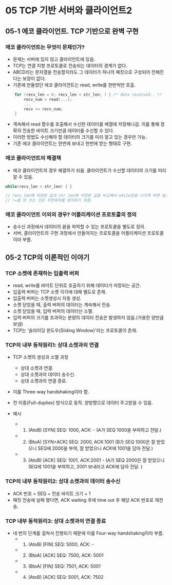 # 05 TCP 기반 서버와 클라이언트2

## 05-1 에코 클라이언트. TCP 기반으로 완벽 구현

### 에코 클라이언트는 무엇이 문제인가?

* 문제는 서버에 있지 않고 클라이언트에 있음.
* TCP는 연결 지향 프로토콜로 전송되는 데이터의 경계가 없다.
* ABCD라는 문자열을 전송할지라도 그 데이터가 하나의 패킷으로 구성되어 전해진다는 보장이 없다.
* 기존에 만들었던 에코 클라이언트는 read, write를 한번씩만 호출.

```cpp
    for (recv_len = 0; recv_len < str_len; ) { /* data received.. */
        recv_num = read(...);
        ...
        recv += recv_num;
    }
```

* 계속해서 read 함수를 호출해서 수신한 데이터를 배열에 저장해나감. 이를 통해 정확히 전송한 바이트 크기만큼 데이터를 수신할 수 있다.
* 이러한 방법도 수신해야 할 데이터의 크기를 미리 알고 있는 경우만 가능.
* 기존 에코 클라이언트는 한번에 보내고 한번에 받는 형태로 구현.

### 에코 클라이언트의 해결책

* 에코 클라이언트의 경우 해결하기 쉬움. 클라이언트가 수신할 데이터의 크기를 미리 알 수 있음.

```cpp
while(recv_len < str_len) { }

// recv_len에 저장된 값과 str_len에 저장된 값을 비교해서 while문을 나가게 하면 됨.
// !=를 안 쓰는 것은 무한루프를 방지하기 위함.
```

### 에코 클라이언트 이외의 경우? 어플리케이션 프로토콜의 정의

* 송수신 과정에서 데이터의 끝을 파악할 수 있는 프로토콜을 별도로 정의.
* 서버, 클라이언트의 구현 과정에서 만들어지는 프로토콜을 어플리케이션 프로토콜이라 부름.

## 05-2 TCP의 이론적인 이야기

### TCP 소켓에 존재하는 입출력 버퍼

* read, write를 바이트 단위로 호출하기 위해 데이터가 저장되는 공간.
* 입출력 버퍼는 TCP 소켓 각각에 대해 별도로 존재.
* 입출력 버퍼는 소켓생성시 자동 생성.
* 소켓 닫았을 때, 출력 버퍼의 데이터는 계속해서 전송.
* 소켓 닫았을 때, 입력 버퍼의 데이터늰 소멸.
* 입력 버퍼의 크기를 초과하는 분량의 데이터 전송은 발생하지 않음.(가용한 양만큼 보냄)
* TCP는 '슬라이딩 윈도우(Sliding Window)'라는 프로토콜이 존재.

### TCP의 내부 동작원리1: 상대 소켓과의 연결

* TCP 소켓의 생성과 소멸 과정
    + 상대 소켓과 연결.
    + 상대 소켓과의 데이터 송수신.
    + 상대 소켓과의 연결 종료.

* 이를 Three-way handshaking이라 함.
* 전 이중(Full-dupliex) 방식으로 동작. 양방향으로 데이터 주고받을 수 있음.

* 예시
    + 1. (AtoB) [SYN] SEQ: 1000, ACK: - (A가 SEQ 1000을 부여하고 전달.)
    + 2. (BtoA) [SYN+ACK] SEQ: 2000, ACK:1001 (B가 SEQ 1000은 잘 받았으니 SEQ에 2000을 부여, 잘 받았으니 ACK에 1001을 담아 전달.)
    + 3. (AtoB) [ACK] SEQ: 1001, ACK:2001 - (A가 SEQ 2000은 잘 받았으니 SEQ에 1001을 부여하고, 2001 보내라고 ACK에 담아 전달. )

### TCP의 내부 동작원리2: 상대 소켓과의 데이터 송수신

* ACK 번호 = SEQ + 전송 바이트 크기 + 1
* 패킷 전송에 실패 했다면, ACK waiting 후에 time out 후 해당 ACK 번호로 재전송.

### TCP 내부 동작원리3: 상대 소켓과의 연결 종료

* 네 번의 단계를 걸쳐서 진행되기 때문에 이를 Four-way handshaking이라 부름.
    + 1. (AtoB) [FIN] SEQ: 5000, ACK: -
    + 2. (BtoA) [ACK] SEQ: 7500, ACK: 5001
    + 3. (BtoA) [FIN] SEQ: 7501, ACK: 5001
    + 4. (AtoB) [ACK] SEQ: 5001, ACK: 7502